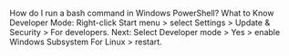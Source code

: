 How do I run a bash command in Windows PowerShell?
What to Know
Developer Mode: Right-click Start menu > select Settings > Update & Security > For developers.
Next: Select Developer mode > Yes > enable Windows Subsystem For Linux > restart.